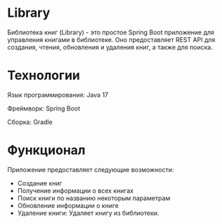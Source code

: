 # Library
Библиотека книг (Library) - это простое Spring Boot приложение для управления книгами в библиотеке. Оно предоставляет REST API для создания, чтения, обновления и удаления книг, а также для поиска.


# Технологии

Язык программирования: Java 17

Фреймворк: Spring Boot

Сборка: Gradle

# Функционал

Приложение предоставляет следующие возможности:

- Создание книг
- Получение информации о всех книгах
- Поиск книги по названию некоторым параметрам
- Обновление информации о книге
- Удаление книги: Удаляет книгу из библиотеки.
